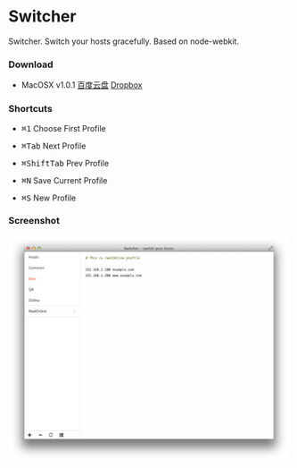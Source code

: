 Switcher
========

Switcher. Switch your hosts gracefully. Based on node-webkit.

### Download

* MacOSX v1.0.1 [百度云盘](http://pan.baidu.com/s/1i3A2JHV) [Dropbox](https://www.dropbox.com/s/hslibjfrfs9vqv5/Switcher.1.0.1.zip)

### Shortcuts

* <kbd>⌘</kbd><kbd>1</kbd> Choose First Profile

* <kbd>⌘</kbd><kbd>Tab</kbd> Next Profile

* <kbd>⌘</kbd><kbd>Shift</kbd><kbd>Tab</kbd> Prev Profile

* <kbd>⌘</kbd><kbd>N</kbd> Save Current Profile

* <kbd>⌘</kbd><kbd>S</kbd> New Profile

### Screenshot

![](./asset/screenshot.png)